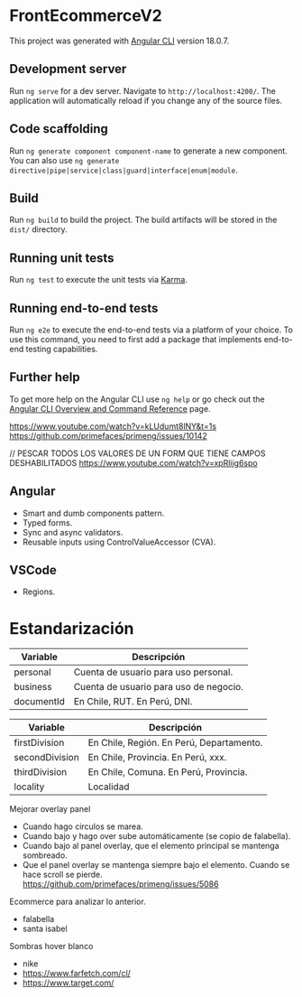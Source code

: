 # FrontEcommerceV2

This project was generated with [Angular CLI](https://github.com/angular/angular-cli) version 18.0.7.

## Development server

Run `ng serve` for a dev server. Navigate to `http://localhost:4200/`. The application will automatically reload if you change any of the source files.

## Code scaffolding

Run `ng generate component component-name` to generate a new component. You can also use `ng generate directive|pipe|service|class|guard|interface|enum|module`.

## Build

Run `ng build` to build the project. The build artifacts will be stored in the `dist/` directory.

## Running unit tests

Run `ng test` to execute the unit tests via [Karma](https://karma-runner.github.io).

## Running end-to-end tests

Run `ng e2e` to execute the end-to-end tests via a platform of your choice. To use this command, you need to first add a package that implements end-to-end testing capabilities.

## Further help

To get more help on the Angular CLI use `ng help` or go check out the [Angular CLI Overview and Command Reference](https://angular.dev/tools/cli) page.

https://www.youtube.com/watch?v=kLUdumt8lNY&t=1s
https://github.com/primefaces/primeng/issues/10142

// PESCAR TODOS LOS VALORES DE UN FORM QUE TIENE CAMPOS DESHABILITADOS
https://www.youtube.com/watch?v=xpRlijg6spo

## Angular

- Smart and dumb components pattern.
- Typed forms.
- Sync and async validators.
- Reusable inputs using ControlValueAccessor (CVA).

## VSCode

- Regions.

# Estandarización

| Variable   | Descripción                            |
| ---------- | -------------------------------------- |
| personal   | Cuenta de usuario para uso personal.   |
| business   | Cuenta de usuario para uso de negocio. |
| documentId | En Chile, RUT. En Perú, DNI.           |

| Variable       | Descripción                              |
| -------------- | ---------------------------------------- |
| firstDivision  | En Chile, Región. En Perú, Departamento. |
| secondDivision | En Chile, Provincia. En Perú, xxx.       |
| thirdDivision  | En Chile, Comuna. En Perú, Provincia.    |
| locality       | Localidad                                |

Mejorar overlay panel

- Cuando hago circulos se marea.
- Cuando bajo y hago over sube automáticamente (se copio de falabella).
- Cuando bajo al panel overlay, que el elemento principal se mantenga sombreado.
- Que el panel overlay se mantenga siempre bajo el elemento. Cuando se hace scroll se pierde. https://github.com/primefaces/primeng/issues/5086

Ecommerce para analizar lo anterior.

- falabella
- santa isabel

Sombras hover blanco

- nike
- https://www.farfetch.com/cl/
- https://www.target.com/
